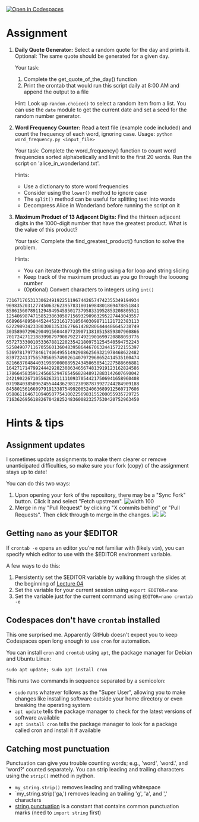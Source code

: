 [![Open in Codespaces](https://classroom.github.com/assets/launch-codespace-2972f46106e565e64193e422d61a12cf1da4916b45550586e14ef0a7c637dd04.svg)](https://classroom.github.com/open-in-codespaces?assignment_repo_id=17829819)
# Assignment

1. **Daily Quote Generator:** Select a random quote for the day and prints it. Optional: The same quote should be generated for a given day.

	Your task:
	1. Complete the get_quote_of_the_day() function
	2. Print the crontab that would run this script daily at 8:00 AM and append the output to a file

	Hint: Look up `random.choice()` to select a random item from a list. You can use the `date` module to get the current date and set a seed for the random number generator.
2. **Word Frequency Counter:** Read a text file (example code included) and count the frequency of each word, ignoring case.
	Usage: `python word_frequency.py <input_file>`  
	
	Your task: Complete the word_frequency() function to count word frequencies sorted alphabetically and limit to the first 20 words. Run the script on 'alice_in_wonderland.txt'.
	
	Hints:
	- Use a dictionary to store word frequencies
	- Consider using the `lower()` method to ignore case
	- The `split()` method can be useful for splitting text into words
	- Decompress Alice in Wonderland before running the script on it
3. **Maximum Product of 13 Adjacent Digits:** Find the thirteen adjacent digits in the 1000-digit number that have the greatest product. What is the value of this product?
	
	Your task: Complete the find_greatest_product() function to solve the problem.
	
	Hints:
	- You can iterate through the string using a for loop and string slicing
	- Keep track of the maximum product as you go through the loooong number
	- (Optional) Convert characters to integers using `int()`

```
73167176531330624919225119674426574742355349194934
96983520312774506326239578318016984801869478851843
85861560789112949495459501737958331952853208805511
12540698747158523863050715693290963295227443043557
66896648950445244523161731856403098711121722383113
62229893423380308135336276614282806444486645238749
30358907296290491560440772390713810515859307960866
70172427121883998797908792274921901699720888093776
65727333001053367881220235421809751254540594752243
52584907711670556013604839586446706324415722155397
53697817977846174064955149290862569321978468622482
83972241375657056057490261407972968652414535100474
82166370484403199890008895243450658541227588666881
16427171479924442928230863465674813919123162824586
17866458359124566529476545682848912883142607690042
24219022671055626321111109370544217506941658960408
07198403850962455444362981230987879927244284909188
84580156166097919133875499200524063689912560717606
05886116467109405077541002256983155200055935729725
71636269561882670428252483600823257530420752963450
```

# Hints & tips

## Assignment updates

I sometimes update assignments to make them clearer or remove unanticipated difficulties, so make sure your fork (copy) of the assignment stays up to date!

You can do this two ways:
1. Upon opening your fork of the repository, there may be a "Sync Fork" button. Click it and select "Fetch upstream".
	![width 100](media/sync_fork.webp) 
3. Merge in my "Pull Request" by clicking "X commits behind" or "Pull Requests". Then click through to merge in the changes.
![](media/commits_behind.png)
![](media/pull_request.png)

## Getting `nano` as your $EDITOR

If `crontab -e` opens an editor you're not familiar with (likely `vim`), you can specify which editor to use with the $EDITOR environment variable.

A few ways to do this:
1. Persistently set the $EDITOR variable by walking through the slides at the beginning of [Lecture 04](https://ds217.badmath.org/04)
2. Set the variable for your current session using `export EDITOR=nano`
3. Set the variable just for the current command using `EDITOR=nano crontab -e`

## Codespaces don't have `crontab` installed

This one surprised me. Apparently GitHub doesn't expect you to keep Codespaces open long enough to use `cron` for automation. 

You can install `cron` and `crontab` using `apt`, the package manager for Debian and Ubuntu Linux:

`sudo apt update; sudo apt install cron`

This runs two commands in sequence separated by a semicolon:

- `sudo` runs whatever follows as the "Super User", allowing you to make changes like installing software outside your home directory or even breaking the operating system
- `apt update` tells the package manager to check for the latest versions of software available
- `apt install cron` tells the package manager to look for a package called cron and install it if available

## Catching most punctuation

Punctuation can give you trouble counting words; e.g., 'word', 'word.', and 'word?' counted separately. You can strip leading and trailing characters using the `strip()` method in python.

- `my_string.strip()` removes leading and trailing whitespace
- `my_string.strip('ga,') removes leading an trailing 'g', 'a', and ',' characters
- [string.punctuation](https://www.geeksforgeeks.org/string-punctuation-in-python/) is a constant that contains common punctuation marks (need to `import string` first)


